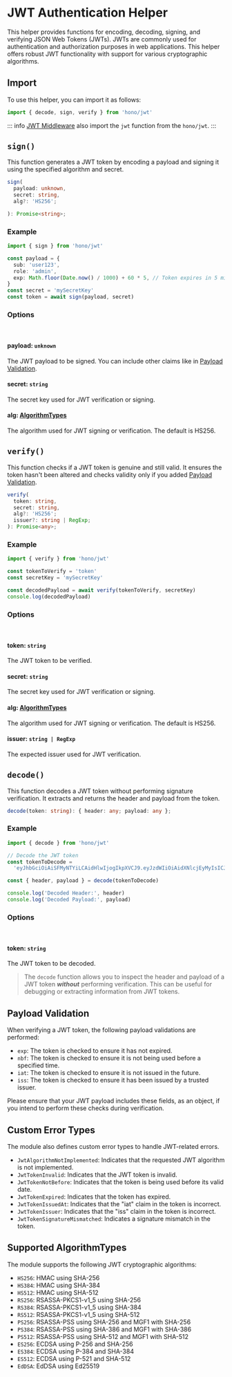 # JWT Authentication Helper

This helper provides functions for encoding, decoding, signing, and verifying JSON Web Tokens (JWTs). JWTs are commonly used for authentication and authorization purposes in web applications. This helper offers robust JWT functionality with support for various cryptographic algorithms.

## Import

To use this helper, you can import it as follows:

```ts
import { decode, sign, verify } from 'hono/jwt'
```

::: info
[JWT Middleware](/docs/middleware/builtin/jwt) also import the `jwt` function from the `hono/jwt`.
:::

## `sign()`

This function generates a JWT token by encoding a payload and signing it using the specified algorithm and secret.

```ts
sign(
  payload: unknown,
  secret: string,
  alg?: 'HS256';

): Promise<string>;
```

### Example

```ts
import { sign } from 'hono/jwt'

const payload = {
  sub: 'user123',
  role: 'admin',
  exp: Math.floor(Date.now() / 1000) + 60 * 5, // Token expires in 5 minutes
}
const secret = 'mySecretKey'
const token = await sign(payload, secret)
```

### Options

<br/>

#### <Badge type="danger" text="required" /> payload: `unknown`

The JWT payload to be signed. You can include other claims like in [Payload Validation](#payload-validation).

#### <Badge type="danger" text="required" /> secret: `string`

The secret key used for JWT verification or signing.

#### <Badge type="info" text="optional" /> alg: [AlgorithmTypes](#supported-algorithmtypes)

The algorithm used for JWT signing or verification. The default is HS256.

## `verify()`

This function checks if a JWT token is genuine and still valid. It ensures the token hasn't been altered and checks validity only if you added [Payload Validation](#payload-validation).

```ts
verify(
  token: string,
  secret: string,
  alg?: 'HS256';
  issuer?: string | RegExp;
): Promise<any>;

```

### Example

```ts
import { verify } from 'hono/jwt'

const tokenToVerify = 'token'
const secretKey = 'mySecretKey'

const decodedPayload = await verify(tokenToVerify, secretKey)
console.log(decodedPayload)
```

### Options

<br/>

#### <Badge type="danger" text="required" /> token: `string`

The JWT token to be verified.

#### <Badge type="danger" text="required" /> secret: `string`

The secret key used for JWT verification or signing.

#### <Badge type="info" text="optional" /> alg: [AlgorithmTypes](#supported-algorithmtypes)

The algorithm used for JWT signing or verification. The default is HS256.

#### <Badge type="info" text="optional" /> issuer: `string | RegExp`

The expected issuer used for JWT verification.

## `decode()`

This function decodes a JWT token without performing signature verification. It extracts and returns the header and payload from the token.

```ts
decode(token: string): { header: any; payload: any };
```

### Example

```ts
import { decode } from 'hono/jwt'

// Decode the JWT token
const tokenToDecode =
  'eyJhbGciOiAiSFMyNTYiLCAidHlwIjogIkpXVCJ9.eyJzdWIiOiAidXNlcjEyMyIsICJyb2xlIjogImFkbWluIn0.JxUwx6Ua1B0D1B0FtCrj72ok5cm1Pkmr_hL82sd7ELA'

const { header, payload } = decode(tokenToDecode)

console.log('Decoded Header:', header)
console.log('Decoded Payload:', payload)
```

### Options

<br/>

#### <Badge type="danger" text="required" /> token: `string`

The JWT token to be decoded.

> The `decode` function allows you to inspect the header and payload of a JWT token _**without**_ performing verification. This can be useful for debugging or extracting information from JWT tokens.

## Payload Validation

When verifying a JWT token, the following payload validations are performed:

- `exp`: The token is checked to ensure it has not expired.
- `nbf`: The token is checked to ensure it is not being used before a specified time.
- `iat`: The token is checked to ensure it is not issued in the future.
- `iss`: The token is checked to ensure it has been issued by a trusted issuer.

Please ensure that your JWT payload includes these fields, as an object, if you intend to perform these checks during verification.

## Custom Error Types

The module also defines custom error types to handle JWT-related errors.

- `JwtAlgorithmNotImplemented`: Indicates that the requested JWT algorithm is not implemented.
- `JwtTokenInvalid`: Indicates that the JWT token is invalid.
- `JwtTokenNotBefore`: Indicates that the token is being used before its valid date.
- `JwtTokenExpired`: Indicates that the token has expired.
- `JwtTokenIssuedAt`: Indicates that the "iat" claim in the token is incorrect.
- `JwtTokenIssuer`: Indicates that the "iss" claim in the token is incorrect.
- `JwtTokenSignatureMismatched`: Indicates a signature mismatch in the token.

## Supported AlgorithmTypes

The module supports the following JWT cryptographic algorithms:

- `HS256`: HMAC using SHA-256
- `HS384`: HMAC using SHA-384
- `HS512`: HMAC using SHA-512
- `RS256`: RSASSA-PKCS1-v1_5 using SHA-256
- `RS384`: RSASSA-PKCS1-v1_5 using SHA-384
- `RS512`: RSASSA-PKCS1-v1_5 using SHA-512
- `PS256`: RSASSA-PSS using SHA-256 and MGF1 with SHA-256
- `PS384`: RSASSA-PSS using SHA-386 and MGF1 with SHA-386
- `PS512`: RSASSA-PSS using SHA-512 and MGF1 with SHA-512
- `ES256`: ECDSA using P-256 and SHA-256
- `ES384`: ECDSA using P-384 and SHA-384
- `ES512`: ECDSA using P-521 and SHA-512
- `EdDSA`: EdDSA using Ed25519
